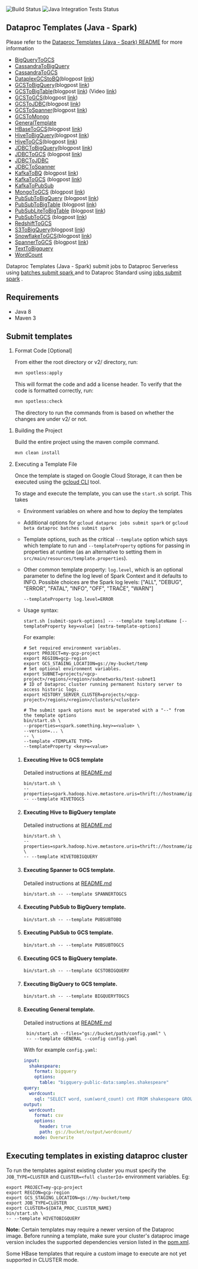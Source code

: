 ![Build Status](https://dataproctemplatesci.com/buildStatus/icon?job=dataproc-templates-build%2Fbuild-job-java&&subject=java-build)
![Java Integration Tests Status](https://dataproctemplatesci.com/buildStatus/icon?job=dataproc-templates-build%2Fintegration-tests-java&&subject=java-integration-tests)


## Dataproc Templates (Java - Spark)
Please refer to the [Dataproc Templates (Java - Spark) README](java/README.md)  for more information


* [BigQueryToGCS](src/main/java/com/google/cloud/dataproc/templates/bigquery#BigQuery-To-GCS)
* [CassandraToBigQuery](src/main/java/com/google/cloud/dataproc/templates/databases#executing-cassandra-to-bigquery-template)
* [CassandraToGCS](src/main/java/com/google/cloud/dataproc/templates/databases#executing-cassandra-to-gcs-template)
* [DataplexGCStoBQ](/java/src/main//java/com/google/cloud/dataproc/templates/dataplex#dataplex-gcs-to-bigquery)(blogpost [link](https://medium.com/google-cloud/using-dataproc-serverless-to-migrate-your-dataplex-gcs-data-to-bigquery-1e47bc8de74c))
* [GCSToBigQuery](/java/src/main/java/com/google/cloud/dataproc/templates/gcs#1-gcs-to-bigquery)(blogpost [link](https://medium.com/google-cloud/importing-data-from-gcs-to-bigquery-via-spark-bq-connector-using-dataproc-serverless-25e29f84888d))
* [GCSToBigTable](/java/src/main/java/com/google/cloud/dataproc/templates/gcs#2-gcs-to-bigtable)(blogpost [link](https://medium.com/google-cloud/load-data-from-gcs-to-bigtable-using-gcp-dataproc-serverless-5c43d773e615)) (Video [link](https://www.youtube.com/watch?v=JwO72i2nVPU))
* [GCSToGCS](/java/src/main/java/com/google/cloud/dataproc/templates/gcs#5-gcs-to-gcs)(blogpost [link](https://medium.com/@ankuljain/migrate-gcs-to-gcs-using-dataproc-serverless-3b7b0f6ad6b9))
* [GCSToJDBC](/java/src/main/java/com/google/cloud/dataproc/templates/gcs#4-gcs-to-jdbc)(blogpost [link](https://medium.com/google-cloud/importing-data-from-gcs-to-databases-via-jdbc-using-dataproc-serverless-7ed75eab93ba))
* [GCSToSpanner](/java/src/main/java/com/google/cloud/dataproc/templates/gcs#3-gcs-to-spanner)(blogpost [link](https://medium.com/google-cloud/fast-export-large-database-tables-using-gcp-serverless-dataproc-spark-bb32b1260268))
* [GCSToMongo](/java/src/main/java/com/google/cloud/dataproc/templates/gcs#6-gcs-to-mongo)
* [GeneralTemplate](/java/src/main/java/com/google/cloud/dataproc/templates/general)
* [HBaseToGCS](/java/src/main/java/com/google/cloud/dataproc/templates/hbase#1-hbase-to-gcs)(blogpost [link](https://medium.com/google-cloud/using-dataproc-serverless-to-migrate-your-hbase-data-to-gcs-bf1ccf4ab945))
* [HiveToBigQuery](/java/src/main/java/com/google/cloud/dataproc/templates/hive#1-hive-to-bigquery)(blogpost [link](https://medium.com/google-cloud/using-dataproc-serverless-to-migrate-your-hive-data-to-bigquery-8e2d4fcd1c24))
* [HiveToGCS](/java/src/main/java/com/google/cloud/dataproc/templates/hive#2-hive-to-gcs)(blogpost [link](https://medium.com/@nehamodgil_21070/processing-and-migrating-large-data-tables-from-hive-to-gcs-using-java-and-dataproc-serverless-b6dbbae61c5d))
* [JDBCToBigQuery](/java/src/main/java/com/google/cloud/dataproc/templates/jdbc#1-jdbc-to-bigquery)(blogpost [link](https://medium.com/@sjlva/java-fast-export-large-database-tables-using-gcp-serverless-dataproc-fe6ffffe28b5))
* [JDBCToGCS](/java/src/main/java/com/google/cloud/dataproc/templates/jdbc#2-jdbc-to-gcs) (blogpost [link](https://medium.com/google-cloud/fast-export-large-database-tables-using-gcp-serverless-dataproc-spark-bb32b1260268))
* [JDBCToJDBC](/java/src/main/java/com/google/cloud/dataproc/templates/jdbc#3-jdbc-to-jdbc)
* [JDBCToSpanner](/java/src/main/java/com/google/cloud/dataproc/templates/jdbc#4-jdbc-to-spanner)
* [KafkaToBQ](/java/src/main/java/com/google/cloud/dataproc/templates/kafka#1-kafka-to-bigquery) (blogpost [link](https://medium.com/google-cloud/export-data-from-apache-kafka-to-bigquery-using-dataproc-serverless-4a666535117c))
* [KafkaToGCS](/java/src/main/java/com/google/cloud/dataproc/templates/kafka#2-kafka-to-gcs) (blogpost [link](https://medium.com/@pniralakeri/importing-data-from-kafka-to-gcs-using-dataproc-serverless-38e449d559f9))
* [KafkaToPubSub](/java/src/main/java/com/google/cloud/dataproc/templates/kafka/README.md#3-kafka-to-pubsub)
* [MongoToGCS](/java/src/main/java/com/google/cloud/dataproc/templates/databases#executing-mongo-to-gcs-template) (blogpost [link](https://medium.com/google-cloud/migrating-data-from-mongo-to-gcs-using-java-and-dataproc-serverless-template-390500481804))
* [PubSubToBigQuery](/java/src/main/java/com/google/cloud/dataproc/templates/pubsub#1-pubsub-to-bigquery) (blogpost [link](https://medium.com/google-cloud/from-pub-sub-to-bigquery-streaming-data-in-near-real-time-b550aeff595d))
* [PubSubToBigTable](/java/src/main/java/com/google/cloud/dataproc/templates/pubsub#1-pubsub-to-bigtable) (blogpost [link](https://medium.com/google-cloud/stream-data-from-pub-sub-to-bigtable-using-dataproc-serverless-3142c1bcc22a))
* [PubSubLiteToBigTable](/java/src/main/java/com/google/cloud/dataproc/templates/pubsublite#1-pubsublite-to-bigtable) (blogpost [link](https://medium.com/google-cloud/stream-data-from-pub-sub-lite-to-bigtable-using-dataproc-serverless-2c8816f40581))
* [PubSubToGCS](/java/src/main/java/com/google/cloud/dataproc/templates/pubsub/README.md#2-pubsub-to-gcs) (blogpost [link](https://medium.com/google-cloud/stream-data-from-pub-sub-to-cloud-storage-using-dataproc-serverless-7a1e4823926e))
* [RedshiftToGCS](/java/src/main/java/com/google/cloud/dataproc/templates/databases#executing-redshift-to-gcs-template)
* [S3ToBigQuery](/java/src/main/java/com/google/cloud/dataproc/templates/s3#1-s3-to-bigquery)(blogpost [link](https://medium.com/google-cloud/export-data-from-aws-s3-to-bigquery-using-dataproc-serverless-6dc7a9952fc4))
* [SnowflakeToGCS](/java/src/main/java/com/google/cloud/dataproc/templates/snowflake#1-snowflake-to-gcs)(blogpost [link](https://medium.com/google-cloud/export-snowflake-query-results-to-gcs-using-dataproc-serverless-3d68f5a01ca9))
* [SpannerToGCS](/java/src/main/java/com/google/cloud/dataproc/templates/databases#executing-spanner-to-gcs-template) (blogpost [link](https://medium.com/google-cloud/cloud-spanner-export-query-results-using-dataproc-serverless-6f2f65b583a4))
* [TextToBigquery](/java/src/main/java/com/google/cloud/dataproc/templates/gcs#7-text-to-bigquery)
* [WordCount](/java/src/main/java/com/google/cloud/dataproc/templates/word/WordCount.java)

Dataproc Templates (Java - Spark) submit jobs to Dataproc Serverless using [batches submit spark ](https://cloud.google.com/sdk/gcloud/reference/dataproc/batches/submit/spark) and to Dataproc Standard using [jobs submit spark](https://cloud.google.com/sdk/gcloud/reference/dataproc/jobs/submit/spark) .

## Requirements

* Java 8
* Maven 3

## Submit templates

1) Format Code [Optional]

   From either the root directory or v2/ directory, run:

    ```sh
    mvn spotless:apply
    ```

   This will format the code and add a license header. To verify that the code is
   formatted correctly, run:

    ```sh
    mvn spotless:check
    ```

   The directory to run the commands from is based on whether the changes are under v2/ or not.

1. Building the Project

    Build the entire project using the maven compile command.

    ```sh
    mvn clean install
    ```

2. Executing a Template File

    Once the template is staged on Google Cloud Storage, it can then be
    executed using the
    [gcloud CLI](https://cloud.google.com/sdk/gcloud/reference/dataproc/jobs)
    tool.

    To stage and execute the template, you can use the `start.sh` script. This takes
    * Environment variables on where and how to deploy the templates
    * Additional options for `gcloud dataproc jobs submit spark` or `gcloud beta dataproc batches submit spark`
    * Template options, such as the critical `--template` option which says which template to run and
      `--templateProperty` options for passing in properties at runtime (as an alternative to setting
      them in `src/main/resources/template.properties`).
    * Other common template property: `log.level`, which is an optional parameter to define the log level of Spark Context and it defaults to INFO. Possible choices are the Spark log levels: ["ALL", "DEBUG", "ERROR", "FATAL", "INFO", "OFF", "TRACE", "WARN"]
      ```
      --templateProperty log.level=ERROR
      ```

    * Usage syntax:
        ```
        start.sh [submit-spark-options] -- --template templateName [--templateProperty key=value] [extra-template-options]
        ```

        For example:
        ```
        # Set required environment variables.
        export PROJECT=my-gcp-project
        export REGION=gcp-region
        export GCS_STAGING_LOCATION=gs://my-bucket/temp
        # Set optional environment variables.
        export SUBNET=projects/<gcp-project>/regions/<region>/subnetworks/test-subnet1
        # ID of Dataproc cluster running permanent history server to access historic logs.
        export HISTORY_SERVER_CLUSTER=projects/<gcp-project>/regions/<region>/clusters/<cluster>

        # The submit spark options must be seperated with a "--" from the template options
        bin/start.sh \
        --properties=<spark.something.key>=<value> \
        --version=... \
        -- \
        --template <TEMPLATE TYPE>
        --templateProperty <key>=<value>
        ```

    1. #### Executing Hive to GCS template
        Detailed instructions at [README.md](src/main/java/com/google/cloud/dataproc/templates/hive/README.md)
        ```
        bin/start.sh \
        --properties=spark.hadoop.hive.metastore.uris=thrift://hostname/ip:9083
        -- --template HIVETOGCS
        ```

    1. #### Executing Hive to BigQuery template
        Detailed instructions at [README.md](src/main/java/com/google/cloud/dataproc/templates/hive/README.md)
        ```
        bin/start.sh \
        --properties=spark.hadoop.hive.metastore.uris=thrift://hostname/ip:9083 \
        -- --template HIVETOBIGQUERY
        ```

    1. #### Executing Spanner to GCS template.
        Detailed instructions at [README.md](src/main/java/com/google/cloud/dataproc/templates/databases/README.md)
        ```
        bin/start.sh -- --template SPANNERTOGCS
        ```

    1. #### Executing PubSub to BigQuery template.
        ```
        bin/start.sh -- --template PUBSUBTOBQ
        ```

   1. #### Executing PubSub to GCS template.
       ```
       bin/start.sh -- --template PUBSUBTOGCS
       ```

    1. #### Executing GCS to BigQuery template.
        ```
        bin/start.sh -- --template GCSTOBIGQUERY
        ```

   1. #### Executing BigQuery to GCS template.
       ```
       bin/start.sh -- --template BIGQUERYTOGCS
       ```

    1. #### Executing General template.
       Detailed instructions at [README.md](src/main/java/com/google/cloud/dataproc/templates/general/README.md)
       ```
        bin/start.sh --files="gs://bucket/path/config.yaml" \
        -- --template GENERAL --config config.yaml
        ```
        With for example `config.yaml`:
        ```yaml
        input:
          shakespeare:
            format: bigquery
            options:
              table: "bigquery-public-data:samples.shakespeare"
        query:
          wordcount:
            sql: "SELECT word, sum(word_count) cnt FROM shakespeare GROUP by word ORDER BY cnt DESC"
        output:
          wordcount:
            format: csv
            options:
              header: true
              path: gs://bucket/output/wordcount/
            mode: Overwrite
        ```

## Executing templates in existing dataproc cluster

To run the templates against existing cluster you must specify the `JOB_TYPE=CLUSTER` and `CLUSTER=<full clusterId>` environment variables. Eg:

    export PROJECT=my-gcp-project
    export REGION=gcp-region
    export GCS_STAGING_LOCATION=gs://my-bucket/temp
    export JOB_TYPE=CLUSTER
    export CLUSTER=${DATA_PROC_CLUSTER_NAME}
    bin/start.sh \
    -- --template HIVETOBIGQUERY

**Note:** Certain templates may require a newer version of the Dataproc image. Before running a template, make sure your cluster's dataproc image version includes the supported dependencies version listed in the [pom.xml](pom.xml).

Some HBase templates that require a custom image to execute are not yet supported in CLUSTER mode.

